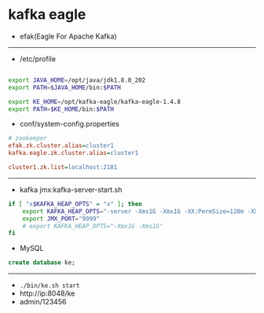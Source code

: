# kafka eagle

- efak(Eagle For Apache Kafka)

---
- /etc/profile
```sh

export JAVA_HOME=/opt/java/jdk1.8.0_202
export PATH=$JAVA_HOME/bin:$PATH

export KE_HOME=/opt/kafka-eagle/kafka-eagle-1.4.8
export PATH=$KE_HOME/bin:$PATH

```

- conf/system-config.properties
```ini
# zookeeper
efak.zk.cluster.alias=cluster1
kafka.eagle.zk.cluster.alias=cluster1

cluster1.zk.list=localhost:2181

```
---
- kafka jmx:kafka-server-start.sh

```sh
if [ "x$KAFKA_HEAP_OPTS" = "x" ]; then
    export KAFKA_HEAP_OPTS="-server -Xms1G -Xmx1G -XX:PermSize=128m -XX:+UseG1GC -XX:MaxGCPauseMillis=300 -XX:ParallelGCThreads=4 -XX:ConcGCThreads=4 -XX:InitiatingHeapOccupancyPercent=60"
    export JMX_PORT="9999"
    # export KAFKA_HEAP_OPTS="-Xmx1G -Xms1G"
fi

```
- MySQL
```sql
create database ke;

```


---
- `./bin/ke.sh start`
- http://ip:8048/ke
- admin/123456